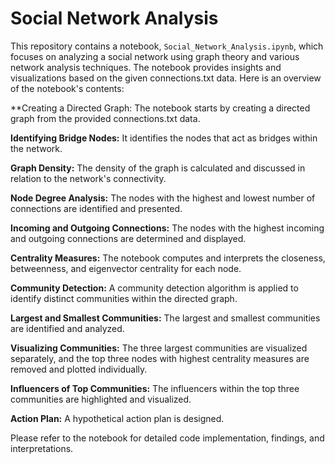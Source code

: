 # Social Network Analysis

This repository contains a notebook, `Social_Network_Analysis.ipynb`, which focuses on analyzing a social network using graph theory and various network analysis techniques. The notebook provides insights and visualizations based on the given connections.txt data. Here is an overview of the notebook's contents:

**Creating a Directed Graph: The notebook starts by creating a directed graph from the provided connections.txt data.

**Identifying Bridge Nodes:** It identifies the nodes that act as bridges within the network.

**Graph Density:** The density of the graph is calculated and discussed in relation to the network's connectivity.

**Node Degree Analysis:** The nodes with the highest and lowest number of connections are identified and presented.

**Incoming and Outgoing Connections:** The nodes with the highest incoming and outgoing connections are determined and displayed.

**Centrality Measures:** The notebook computes and interprets the closeness, betweenness, and eigenvector centrality for each node.

**Community Detection:** A community detection algorithm is applied to identify distinct communities within the directed graph.

**Largest and Smallest Communities:** The largest and smallest communities are identified and analyzed.

**Visualizing Communities:** The three largest communities are visualized separately, and the top three nodes with highest centrality measures are removed and plotted individually.

**Influencers of Top Communities:** The influencers within the top three communities are highlighted and visualized.

**Action Plan:** A hypothetical action plan is designed.

Please refer to the notebook for detailed code implementation, findings, and interpretations.
